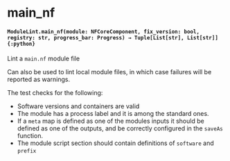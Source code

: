 # main_nf

#### `ModuleLint.main_nf(module: NFCoreComponent, fix_version: bool, registry: str, progress_bar: Progress) → Tuple[List[str], List[str]]{:python}`

Lint a `main.nf` module file

Can also be used to lint local module files,
in which case failures will be reported as
warnings.

The test checks for the following:

- Software versions and containers are valid
- The module has a process label and it is among
  the standard ones.
- If a `meta` map is defined as one of the modules
  inputs it should be defined as one of the outputs,
  and be correctly configured in the `saveAs` function.
- The module script section should contain definitions
  of `software` and `prefix`
